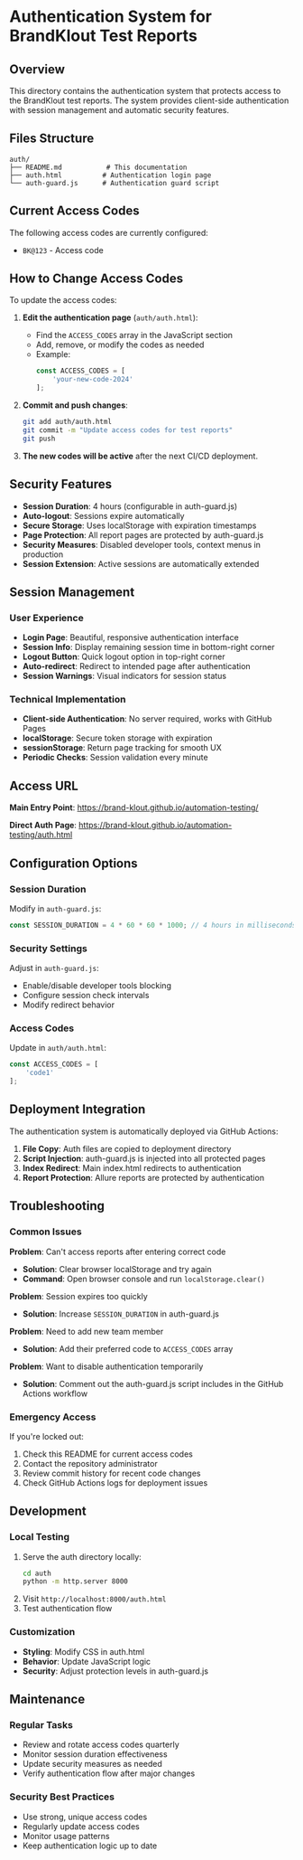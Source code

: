 # Authentication System for BrandKlout Test Reports

## Overview

This directory contains the authentication system that protects access to the BrandKlout test reports. The system provides client-side authentication with session management and automatic security features.

## Files Structure

```
auth/
├── README.md           # This documentation
├── auth.html          # Authentication login page
└── auth-guard.js      # Authentication guard script
```

## Current Access Codes

The following access codes are currently configured:

- `BK@123` - Access code

## How to Change Access Codes

To update the access codes:

1. **Edit the authentication page** (`auth/auth.html`):
   - Find the `ACCESS_CODES` array in the JavaScript section
   - Add, remove, or modify the codes as needed
   - Example:
     ```javascript
     const ACCESS_CODES = [
         'your-new-code-2024'
     ];
     ```

2. **Commit and push changes**:
   ```bash
   git add auth/auth.html
   git commit -m "Update access codes for test reports"
   git push
   ```

3. **The new codes will be active** after the next CI/CD deployment.

## Security Features

- **Session Duration**: 4 hours (configurable in auth-guard.js)
- **Auto-logout**: Sessions expire automatically
- **Secure Storage**: Uses localStorage with expiration timestamps
- **Page Protection**: All report pages are protected by auth-guard.js
- **Security Measures**: Disabled developer tools, context menus in production
- **Session Extension**: Active sessions are automatically extended

## Session Management

### User Experience
- **Login Page**: Beautiful, responsive authentication interface
- **Session Info**: Display remaining session time in bottom-right corner
- **Logout Button**: Quick logout option in top-right corner
- **Auto-redirect**: Redirect to intended page after authentication
- **Session Warnings**: Visual indicators for session status

### Technical Implementation
- **Client-side Authentication**: No server required, works with GitHub Pages
- **localStorage**: Secure token storage with expiration
- **sessionStorage**: Return page tracking for smooth UX
- **Periodic Checks**: Session validation every minute

## Access URL

**Main Entry Point**: https://brand-klout.github.io/automation-testing/

**Direct Auth Page**: https://brand-klout.github.io/automation-testing/auth.html

## Configuration Options

### Session Duration
Modify in `auth-guard.js`:
```javascript
const SESSION_DURATION = 4 * 60 * 60 * 1000; // 4 hours in milliseconds
```

### Security Settings
Adjust in `auth-guard.js`:
- Enable/disable developer tools blocking
- Configure session check intervals
- Modify redirect behavior

### Access Codes
Update in `auth/auth.html`:
```javascript
const ACCESS_CODES = [
    'code1'
];
```

## Deployment Integration

The authentication system is automatically deployed via GitHub Actions:

1. **File Copy**: Auth files are copied to deployment directory
2. **Script Injection**: auth-guard.js is injected into all protected pages
3. **Index Redirect**: Main index.html redirects to authentication
4. **Report Protection**: Allure reports are protected by authentication

## Troubleshooting

### Common Issues

**Problem**: Can't access reports after entering correct code
- **Solution**: Clear browser localStorage and try again
- **Command**: Open browser console and run `localStorage.clear()`

**Problem**: Session expires too quickly
- **Solution**: Increase `SESSION_DURATION` in auth-guard.js

**Problem**: Need to add new team member
- **Solution**: Add their preferred code to `ACCESS_CODES` array

**Problem**: Want to disable authentication temporarily
- **Solution**: Comment out the auth-guard.js script includes in the GitHub Actions workflow

### Emergency Access

If you're locked out:
1. Check this README for current access codes
2. Contact the repository administrator
3. Review commit history for recent code changes
4. Check GitHub Actions logs for deployment issues

## Development

### Local Testing
1. Serve the auth directory locally:
   ```bash
   cd auth
   python -m http.server 8000
   ```
2. Visit `http://localhost:8000/auth.html`
3. Test authentication flow

### Customization
- **Styling**: Modify CSS in auth.html
- **Behavior**: Update JavaScript logic
- **Security**: Adjust protection levels in auth-guard.js

## Maintenance

### Regular Tasks
- Review and rotate access codes quarterly
- Monitor session duration effectiveness
- Update security measures as needed
- Verify authentication flow after major changes

### Security Best Practices
- Use strong, unique access codes
- Regularly update access codes
- Monitor usage patterns
- Keep authentication logic up to date